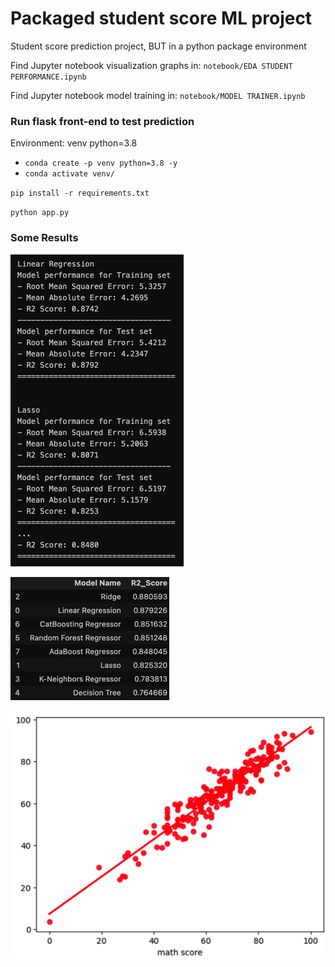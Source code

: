 # Packaged student score ML project

Student score prediction project, BUT in a python package environment

Find Jupyter notebook visualization graphs in: `notebook/EDA STUDENT PERFORMANCE.ipynb`

Find Jupyter notebook model training in: `notebook/MODEL TRAINER.ipynb`

### Run flask front-end to test prediction
Environment: venv python=3.8
* `conda create -p venv python=3.8 -y`
* `conda activate venv/`

`pip install -r requirements.txt`

`python app.py`

### Some Results

![scores](./assets/scores.png)

![sorted scores](./assets/sorted%20scores.png)

![linear regression graph](./assets/linear%20regression.png)